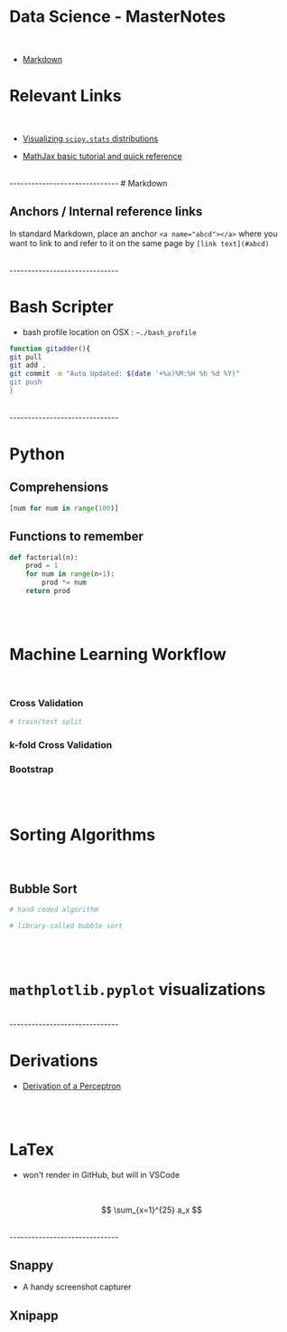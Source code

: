 # Data Science - MasterNotes
<br />

*   [Markdown](#markdown)

# Relevant Links

<br />

* [Visualizing `scipy.stats` distributions](https://stackoverflow.com/questions/37559470/what-do-all-the-distributions-available-in-scipy-stats-look-like)

* [MathJax basic tutorial and quick reference](https://math.meta.stackexchange.com/questions/5020/mathjax-basic-tutorial-and-quick-reference)

<br />
------------------------------
# <a name="markdown">Markdown</a>

## Anchors / Internal reference links

In standard Markdown, place an anchor `<a name="abcd"></a>` where you want to link to and refer to it on the same page by `[link text](#abcd)`

<br />
------------------------------

# Bash Scripter
* bash profile location on OSX : `~./bash_profile`

```bash
function gitadder(){
git pull
git add .
git commit -m "Auto Updated: $(date '+%a)%M:%H %h %d %Y)"
git push
}
```

<br />
------------------------------

# Python

## Comprehensions

```python
[num for num in range(100)]
```

## Functions to remember

```python
def factorial(n):
    prod = 1
    for num in range(n+1):
        prod *= num
    return prod
```

<br />
<br />

# Machine Learning Workflow

<br />

### Cross Validation

```python
# train/test split
```

### k-fold Cross Validation

### Bootstrap

<br />
<br />

# Sorting Algorithms 

<br />

## Bubble Sort

```python
# hand coded algorithm
```

```python
# library-called bubble sort
```
<br />
<br />


# `mathplotlib.pyplot` visualizations

<br />
------------------------------

# Derivations
* [Derivation of a Perceptron]()


<br />
<br />

# LaTex
* won't render in GitHub, but will in VSCode

<br />

$$
\sum_{x=1}^{25} a_x
$$

<br />
------------------------------

## Snappy

* A handy screenshot capturer

## Xnipapp
